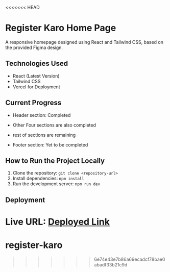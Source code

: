 <<<<<<< HEAD
# Register Karo Home Page

A responsive homepage designed using React and Tailwind CSS, based on the provided Figma design.

## Technologies Used
- React (Latest Version)
- Tailwind CSS
- Vercel for Deployment

## Current Progress
- Header section: Completed
- Other Four sections are also completed

- rest of sections are remaining
- Footer section: Yet to be completed

## How to Run the Project Locally
1. Clone the repository: `git clone <repository-url>`
2. Install dependencies: `npm install`
3. Run the development server: `npm run dev`

## Deployment
Live URL: [Deployed Link](https://register-karo-five.vercel.app)
=======
# register-karo
>>>>>>> 6e74e43e7b86a69ecadcf78bae0abadf33b21c9d
